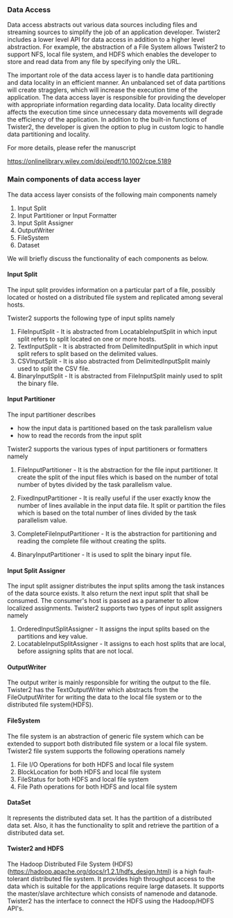 ### Data Access

Data access abstracts out various data sources including files and streaming sources to simplify the
job of an application developer. Twister2 includes a lower level API for data access in addition to 
a higher level abstraction. For example, the abstraction of a File System allows Twister2 to support 
NFS, local file system, and HDFS which enables the developer to store and read data from any file by 
specifying only the URL. 

The important role of the data access layer is to handle data partitioning and data locality in an 
efficient manner. An unbalanced set of data partitions will create stragglers, which will increase 
the execution time of the application. The data access layer is responsible for providing the developer
with appropriate information regarding data locality. Data locality directly affects the execution 
time since unnecessary data movements will degrade the efficiency of the application. In addition 
to the built-in functions of Twister2, the developer is given the option to plug in custom logic to 
handle data partitioning and locality.

For more details, please refer the manuscript

https://onlinelibrary.wiley.com/doi/epdf/10.1002/cpe.5189

### Main components of data access layer

The data access layer consists of the following main components namely

1. Input Split
2. Input Partitioner or Input Formatter
3. Input Split Assigner
4. OutputWriter
5. FileSystem
6. Dataset

We will briefly discuss the functionality of each components as below. 

#### Input Split

The input split provides information on a particular part of a file, possibly located or hosted
on a distributed file system and replicated among several hosts. 

Twister2 supports the following type of input splits namely

1. FileInputSplit - It is abstracted from LocatableInputSplit in which input split refers to split 
   located on one or more hosts.
2. TextInputSplit - It is abstracted from DelimitedInputSplit in which input split refers to split 
   based on the delimited values. 
3. CSVInputSplit - It is also abstracted from DelimitedInputSplit mainly used to split the CSV file.
4. BinaryInputSplit - It is abstracted from FileInputSplit mainly used to split the binary file.  

#### Input Partitioner

The input partitioner describes 
 * how the input data is partitioned based on the task parallelism value 
 * how to read the records from the input split
 
Twister2 supports the various types of input partitioners or formatters namely

1. FileInputPartitioner - It is the abstraction for the file input partitioner. It create the split
   of the input files which is based on the number of total number of bytes divided by the task 
   parallelism value. 
   
2. FixedInputPartitioner - It is really useful if the user exactly know the number of lines
   available in the input data file. It split or partition the files which is based on the total 
   number of lines divided by the task parallelism value.
   
3. CompleteFileInputPartitioner - It is the abstraction for partitioning and reading the complete 
   file without creating the splits. 
   
4. BinaryInputPartitioner - It is used to split the binary input file. 
     
#### Input Split Assigner

The input split assigner distributes the input splits among the task instances of the data source 
exists. It also return the next input split that shall be consumed. The consumer's host is passed as 
a parameter to allow localized assignments. Twister2 supports two types of input split assigners 
namely 

1. OrderedInputSplitAssigner - It assigns the input splits based on the partitions and key value.
2. LocatableInputSplitAssigner - It assigns to each host splits that are local, before assigning 
   splits that are not local.

#### OutputWriter

The output writer is mainly responsible for writing the output to the file. Twister2 has the 
TextOutputWriter which abstracts from the FileOutputWriter for writing the data to the local file 
system or to the distributed file system(HDFS).

#### FileSystem

The file system is an abstraction of generic file system which can be extended to support both
distributed file system or a local file system. Twister2 file system supports the following
operations namely

1. File I/O Operations for both HDFS and local file system
2. BlockLocation for both HDFS and local file system 
3. FileStatus for both HDFS and local file system
4. File Path operations for both HDFS and local file system

#### DataSet

It represents the distributed data set. It has the partition of a distributed data set. Also, it
has the functionality to split and retrieve the partition of a distributed data set.   

#### Twister2 and HDFS 

The Hadoop Distributed File System (HDFS) (https://hadoop.apache.org/docs/r1.2.1/hdfs_design.html) 
is a high fault-tolerant distributed file system. It provides high throughput access to the data 
which is suitable for the applications require large datasets. It supports the master/slave architecture
which consists of namenode and datanode. Twister2 has the interface to connect the HDFS using 
the Hadoop/HDFS API's.


    

